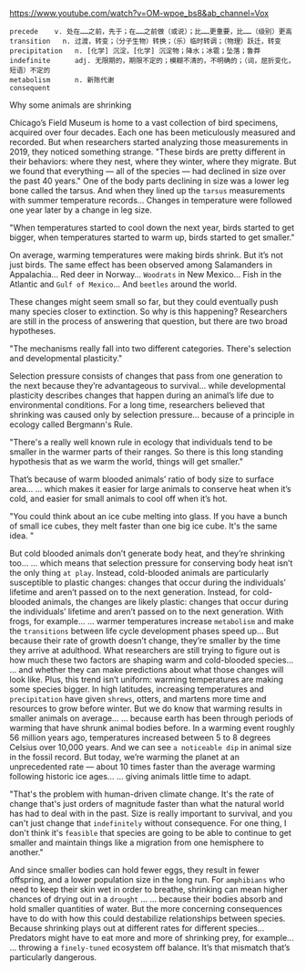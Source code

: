 https://www.youtube.com/watch?v=OM-wpoe_bs8&ab_channel=Vox 

``` 
precede    v. 处在……之前，先于；在……之前做（或说）；比……更重要，比……（级别）更高  
transition   n. 过渡，转变；（分子生物）转换；（乐）临时转调；（物理）跃迁，转变  
precipitation   n. [化学] 沉淀，[化学] 沉淀物；降水；冰雹；坠落；鲁莽
indefinite      adj. 无限期的，期限不定的；模糊不清的，不明确的；（词，屈折变化，短语）不定的
metabolism      n. 新陈代谢  
consequent        
```

Why some animals are shrinking 

Chicago’s Field Museum is home to a vast collection of bird specimens, acquired over four decades. Each one has been meticulously measured and recorded. But when researchers started analyzing those measurements in 2019, they noticed something strange. "These birds are pretty different in their behaviors: where they nest, where they winter, where they migrate. But we found that everything — all of the species — had declined in size over the past 40 years." One of the body parts declining in size was a lower leg bone called the tarsus. And when they lined up the `tarsus` measurements with summer temperature records… Changes in temperature were followed one year later by a change in leg size. 

"When temperatures started to cool down the next year, birds started to get bigger, when temperatures started to warm up, birds started to get smaller." 

On average, warming temperatures were making birds shrink. But it’s not just birds. The same effect has been observed among Salamanders in Appalachia… Red deer in Norway… `Woodrats` in New Mexico… Fish in the Atlantic and `Gulf of Mexico`… And `beetles` around the world. 

These changes might seem small so far, but they could eventually push many species closer to extinction. So why is this happening? Researchers are still in the process of answering that question, but there are two broad hypotheses. 

"The mechanisms really fall into two different categories. There's selection and developmental plasticity." 

Selection pressure consists of changes that pass from one generation to the next because they’re advantageous to survival... while developmental plasticity describes changes that happen during an animal’s life due to environmental conditions. For a long time, researchers believed that shrinking was caused only by selection pressure… because of a principle in ecology called Bergmann's Rule. 

"There's a really well known rule in ecology that individuals tend to be smaller in the warmer parts of their ranges. So there is this long standing hypothesis that as we warm the world, things will get smaller." 

That’s because of warm blooded animals’ ratio of body size to surface area… … which makes it easier for large animals to conserve heat when it’s cold, and easier for small animals to cool off when it’s hot. 

"You could think about an ice cube melting into glass. If you have a bunch of small ice cubes, they melt faster than one big ice cube. It's the same idea. "

But cold blooded animals don’t generate body heat, and they’re shrinking too… … which means that selection pressure for conserving body heat isn’t the only thing `at play`. Instead, cold-blooded animals are particularly susceptible to plastic changes: changes that occur during the individuals’ lifetime and aren’t passed on to the next generation. Instead, for cold-blooded animals, the changes are likely plastic: changes that occur during the individuals’ lifetime and aren’t passed on to the next generation. With frogs, for example… … warmer temperatures increase `metabolism` and make the `transitions` between life cycle development phases speed up… But because their rate of growth doesn’t change, they’re smaller by the time they arrive at adulthood. What researchers are still trying to figure out is how much these two factors are shaping warm and cold-blooded species… … and whether they can make predictions about what those changes will look like. Plus, this trend isn’t uniform: warming temperatures are making some species bigger. In high latitudes, increasing temperatures and `precipitation` have given `shrews`, otters, and martens more time and resources to grow before winter. But we do know that warming results in smaller animals on average… … because earth has been through periods of warming that have shrunk animal bodies before. In a warming event roughly 56 million years ago, temperatures increased between 5 to 8 degrees Celsius over 10,000 years. And we can see `a noticeable dip` in animal size in the fossil record. But today, we’re warming the planet at an unprecedented rate — about 10 times faster than the average warming following historic ice ages… … giving animals little time to adapt. 

"That's the problem with human-driven climate change. It's the rate of change that's just orders of magnitude faster than what the natural world has had to deal with in the past. Size is really important to survival, and you can't just change that `indefinitely` without consequence. For one thing, I don't think it's `feasible` that species are going to be able to continue to get smaller and maintain things like a migration from one hemisphere to another." 

And since smaller bodies can hold fewer eggs, they result in fewer offspring, and a lower population size in the long run. For `amphibians` who need to keep their skin wet in order to breathe, shrinking can mean higher chances of drying out in a `drought` … … because their bodies absorb and hold smaller quantities of water. But the more concerning consequences have to do with how this could destabilize relationships between species. Because shrinking plays out at different rates for different species… Predators might have to eat more and more of shrinking prey, for example... … throwing a `finely-tuned` ecosystem off balance. It’s that mismatch that’s particularly dangerous. 